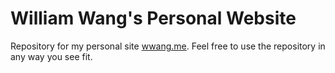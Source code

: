 # William Wang's Personal Website

Repository for my personal site [wwang.me](https://wwang.me). Feel free to use the repository in any way you see fit.
